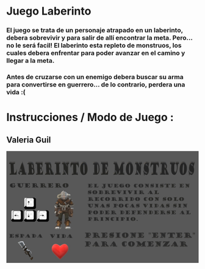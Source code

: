 # Juego Laberinto

### El juego se trata de un personaje atrapado en un laberinto, debera sobrevivir y para salir de allí encontrar la meta. Pero... no le será facil! El laberinto esta repleto de monstruos, los cuales debera enfrentar para poder avanzar en el camino y llegar a la meta. 

### Antes de cruzarse con un enemigo debera buscar su arma para convertirse en guerrero... de lo contrario, perdera una vida :(

# Instrucciones / Modo de Juego :

## Valeria Guil 
![MenuJuegoLaberinto](https://github.com/AleRichter/juegoLaberinto/blob/main/MenuJuegoLaberinto.jpeg)
